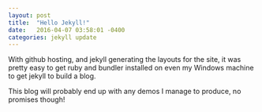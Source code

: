 ```yaml
---
layout: post
title:  "Hello Jekyll!"
date:   2016-04-07 03:58:01 -0400
categories: jekyll update
---
```


With github hosting, and jekyll generating the layouts for the site, it was pretty easy to get ruby and bundler installed on even my Windows machine to get jekyll to build a blog.

This blog will probably end up with any demos I manage to produce, no promises though!